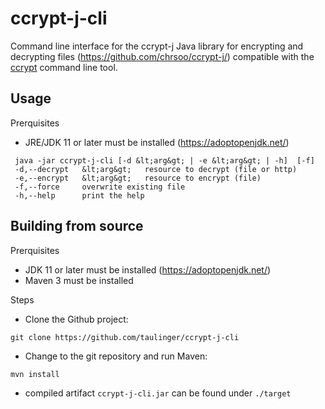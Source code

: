ccrypt-j-cli
========

Command line interface for the ccrypt-j Java library for encrypting and decrypting files (https://github.com/chrsoo/ccrypt-j/) 
compatible with the [ccrypt](http://ccrypt.sourceforge.net/) command line tool. 


## Usage

Prerquisites

- JRE/JDK 11 or later must be installed (https://adoptopenjdk.net/)

```
 java -jar ccrypt-j-cli [-d &lt;arg&gt; | -e &lt;arg&gt; | -h]  [-f]
 -d,--decrypt   &lt;arg&gt;   resource to decrypt (file or http)
 -e,--encrypt   &lt;arg&gt;   resource to encrypt (file)
 -f,--force     overwrite existing file
 -h,--help      print the help
```

## Building from source

Prerquisites
- JDK 11 or later must be installed (https://adoptopenjdk.net/)
- Maven 3 must be installed

Steps
- Clone the Github project:
```
git clone https://github.com/taulinger/ccrypt-j-cli
```
- Change to the git repository and run Maven:
```
mvn install
```
- compiled artifact `ccrypt-j-cli.jar` can be found under `./target`
